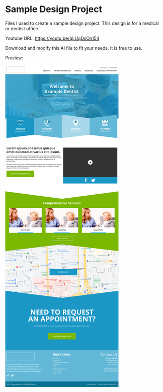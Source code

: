 # Sample Design Project

Files I used to create a sample design project. This design is for a medical or dentist office.

Youtube URL: https://youtu.be/qLUqDsOn154

Download and modify this AI file to fit your needs. It is free to use.

Preview:

![home page](https://raw.githubusercontent.com/thedevdrawer/sample-design-project/main/final/homepage.png)
